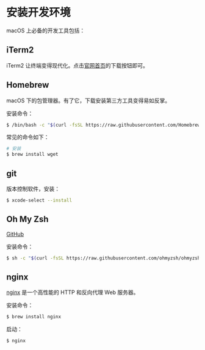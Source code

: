 # 安装开发环境

macOS 上必备的开发工具包括：

## iTerm2

iTerm2 让终端变得现代化。点击[官网首页](https://iterm2.com/)的下载按钮即可。

## Homebrew

macOS 下的包管理器。有了它，下载安装第三方工具变得易如反掌。

安装命令：

```sh
$ /bin/bash -c "$(curl -fsSL https://raw.githubusercontent.com/Homebrew/install/master/install.sh)"
```

常见的命令如下：

```sh
# 安装
$ brew install wget
```

## git

版本控制软件，安装：

```sh
$ xcode-select --install
```

## Oh My Zsh

[GitHub](https://github.com/ohmyzsh/ohmyzsh)

安装命令：

```sh
$ sh -c "$(curl -fsSL https://raw.githubusercontent.com/ohmyzsh/ohmyzsh/master/tools/install.sh)"
```

## nginx

[nginx](https://nginx.org/) 是一个高性能的 HTTP 和反向代理 Web 服务器。

安装命令：

```sh
$ brew install nginx
```

启动：

```sh
$ nginx
```